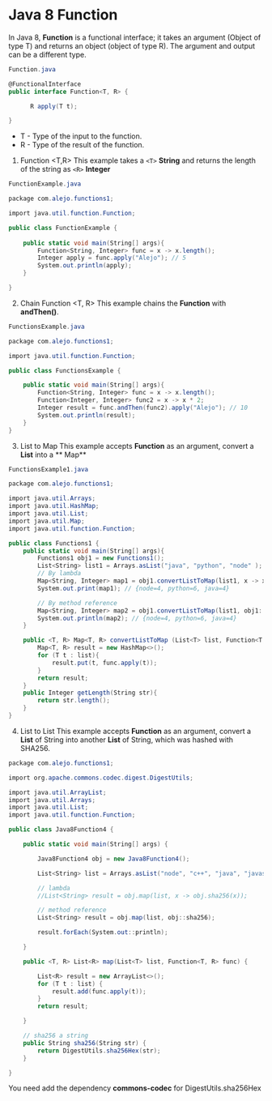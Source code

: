 # Java 8 Function #

In Java 8, **Function** is a functional interface; it takes an argument (Object of type T) and returns an object (object of type R). The argument and output can be a different type.


```cs
Function.java

@FunctionalInterface
public interface Function<T, R> {

      R apply(T t);

}
```


* T - Type of the input to the function.
* R - Type of the result of the function.

1. Function <T,R>
This example takes a  ```<T>``` **String** and returns the length of the string as ```<R>``` **Integer**

```cs
FunctionExample.java

package com.alejo.functions1;

import java.util.function.Function;

public class FunctionExample {
    
    public static void main(String[] args){
        Function<String, Integer> func = x -> x.length();
        Integer apply = func.apply("Alejo"); // 5 
        System.out.println(apply);
    }

}

```

2. Chain Function <T, R>
This example chains the **Function** with **andThen()**.

```cs
FunctionsExample.java

package com.alejo.functions1;

import java.util.function.Function;

public class FunctionsExample {

    public static void main(String[] args){
        Function<String, Integer> func = x -> x.length();
        Function<Integer, Integer> func2 = x -> x * 2;
        Integer result = func.andThen(func2).apply("Alejo"); // 10
        System.out.println(result);
    }
}

```

3. List to Map
This example accepts **Function** as an argument, convert a **List** into a ** Map**

```cs
FunctionsExample1.java

package com.alejo.functions1;

import java.util.Arrays;
import java.util.HashMap;
import java.util.List;
import java.util.Map;
import java.util.function.Function;

public class Functions1 {
    public static void main(String[] args){
        Functions1 obj1 = new Functions1();
        List<String> list1 = Arrays.asList("java", "python", "node" );
        // By lambda
        Map<String, Integer> map1 = obj1.convertListToMap(list1, x -> x.length());
        System.out.print(map1); // {node=4, python=6, java=4}

        // By method reference
        Map<String, Integer> map2 = obj1.convertListToMap(list1, obj1::getLength);
        System.out.println(map2); // {node=4, python=6, java=4}
    }

    public <T, R> Map<T, R> convertListToMap (List<T> list, Function<T,R> func){
        Map<T, R> result = new HashMap<>();
        for (T t : list){
            result.put(t, func.apply(t));
        }
        return result;
    }
    public Integer getLength(String str){
        return str.length();
    }
}
```

4. List to List
This example accepts **Function** as an argument, convert a **List** of String into another **List** of String, which was hashed with SHA256.

```cs
package com.alejo.functions1;

import org.apache.commons.codec.digest.DigestUtils;

import java.util.ArrayList;
import java.util.Arrays;
import java.util.List;
import java.util.function.Function;

public class Java8Function4 {

    public static void main(String[] args) {

        Java8Function4 obj = new Java8Function4();

        List<String> list = Arrays.asList("node", "c++", "java", "javascript");

        // lambda
        //List<String> result = obj.map(list, x -> obj.sha256(x));

        // method reference
        List<String> result = obj.map(list, obj::sha256);

        result.forEach(System.out::println);

    }

    public <T, R> List<R> map(List<T> list, Function<T, R> func) {

        List<R> result = new ArrayList<>();
        for (T t : list) {
            result.add(func.apply(t));
        }
        return result;

    }

    // sha256 a string
    public String sha256(String str) {
        return DigestUtils.sha256Hex(str);
    }

}
```

You need add the dependency **commons-codec** for DigestUtils.sha256Hex
